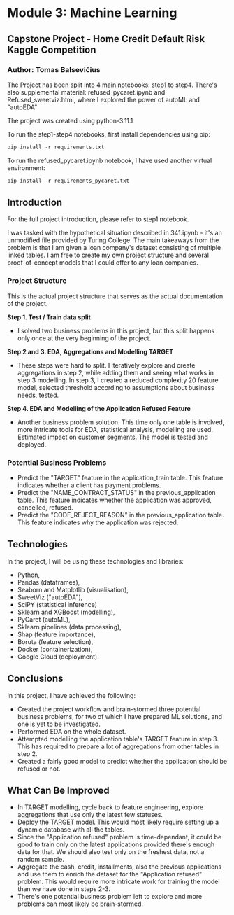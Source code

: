 # Module 3: Machine Learning

## Capstone Project - Home Credit Default Risk Kaggle Competition

### Author: Tomas Balsevičius

The Project has been split into 4 main notebooks: step1 to step4.
There's also supplemental material: refused_pycaret.ipynb and Refused_sweetviz.html, where I explored the power of autoML and "autoEDA"

The project was created using python-3.11.1

To run the step1-step4 notebooks, first install dependencies using pip:

```Python
pip install -r requirements.txt
```

To run the refused_pycaret.ipynb notebook, I have used another virtual environment:

```Python
pip install -r requirements_pycaret.txt
```

## Introduction
For the full project introduction, please refer to step1 notebook.

I was tasked with the hypothetical situation described in 341.ipynb - it's an unmodified file provided by Turing College. The main takeaways from the problem is that I am given a loan company's dataset consisting of multiple linked tables. I am free to create my own project structure and several proof-of-concept models that I could offer to any loan companies. 

### Project Structure
This is the actual project structure that serves as the actual documentation of the project.

**Step 1. Test / Train data split** 
- I solved two business problems in this project, but this split happens only once at the very beginning of the project.

**Step 2 and 3. EDA, Aggregations and Modelling TARGET** 
- These steps were hard to split. I iteratively explore and create aggregations in step 2, while adding them and seeing what works in step 3 modelling. In step 3, I created a reduced complexity 20 feature model, selected threshold according to assumptions about business needs, tested.

**Step 4. EDA and Modelling of the Application Refused Feature**
- Another business problem solution. This time only one table is involved, more intricate tools for EDA, statistical analysis, modelling are used. Estimated impact on customer segments. The model is tested and deployed.

### Potential Business Problems
- Predict the "TARGET" feature in the application_train table. This feature indicates whether a client has payment problems.
- Predict the "NAME_CONTRACT_STATUS" in the previous_application table. This feature indicates whether the application was approved, cancelled, refused.
- Predict the "CODE_REJECT_REASON" in the previous_application table. This feature indicates why the application was rejected.

## Technologies

In the project, I will be using these technologies and libraries:
- Python,
- Pandas (dataframes),
- Seaborn and Matplotlib (visualisation),
- SweetViz ("autoEDA"),
- SciPY (statistical inference)
- Sklearn and XGBoost (modelling),
- PyCaret (autoML),
- Sklearn pipelines (data processing),
- Shap (feature importance),
- Boruta (feature selection),
- Docker (containerization),
- Google Cloud (deployment).

## Conclusions

In this project, I have achieved the following:
- Created the project workflow and brain-stormed three potential business problems, for two of which I have prepared ML solutions, and one is yet to be investigated.
- Performed EDA on the whole dataset.
- Attempted modelling the application table's TARGET feature in step 3. This has required to prepare a lot of aggregations from other tables in step 2.
- Created a fairly good model to predict whether the application should be refused or not.

## What Can Be Improved

- In TARGET modelling, cycle back to feature engineering, explore aggregations that use only the latest few statuses.
- Deploy the TARGET model. This would most likely require setting up a dynamic database with all the tables.
- Since the "Application refused" problem is time-dependant, it could be good to train only on the latest applications provided there's enough data for that. We should also test only on the freshest data, not a random sample.
- Aggregate the cash, credit, installments, also the previous applications and use them to enrich the dataset for the "Application refused" problem. This would require more intricate work for training the model than we have done in steps 2-3.
- There's one potential business problem left to explore and more problems can most likely be brain-stormed.